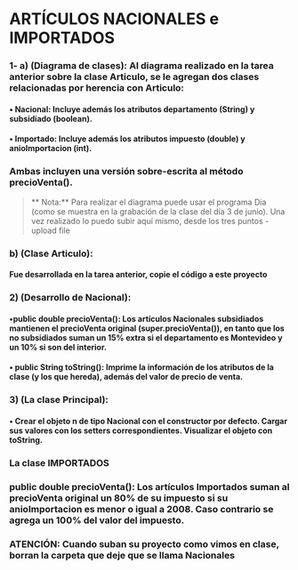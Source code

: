 # ARTÍCULOS NACIONALES e IMPORTADOS
### 1- a) **(Diagrama de clases)**: Al diagrama realizado en la tarea anterior sobre la clase **Articulo**, se le agregan dos clases relacionadas por herencia con Articulo:
#### • **Nacional**: Incluye además los atributos departamento (String) y subsidiado (boolean).
#### • **Importado**: Incluye además los atributos impuesto (double) y anioImportacion (int).
### Ambas incluyen una versión sobre-escrita al método precioVenta().
 >** Nota:** Para realizar el diagrama puede usar el programa Dia (como se muestra en la grabación de la clase del día 3 de junio). Una vez realizado lo puedo subir aquí mismo, desde los tres puntos - upload file

### b) (Clase Articulo):
#### Fue desarrollada en la tarea anterior, copie el código a este proyecto 
### 2)  (Desarrollo de Nacional): 
#### •**public double precioVenta()**: Los artículos Nacionales subsidiados mantienen el precioVenta original (super.precioVenta()), en tanto que los no subsidiados suman un 15% extra si el departamento es Montevideo y un 10% si son del interior.
#### • **public String toString()**: Imprime la información de los atributos de la clase (y los que hereda), además del valor de precio de venta.

### 3) (La clase Principal): 
#### • Crear el objeto n de tipo Nacional con el constructor por defecto. Cargar sus valores con los setters correspondientes. Visualizar el objeto con toString.

### La clase IMPORTADOS

### public double precioVenta(): Los artículos Importados suman al precioVenta original un 80% de su impuesto si su anioImportacion es menor o igual a 2008. Caso contrario se agrega un 100% del valor del impuesto.

### ATENCIÓN: Cuando suban su proyecto como vimos en clase, borran la carpeta que deje que se llama **Nacionales**
